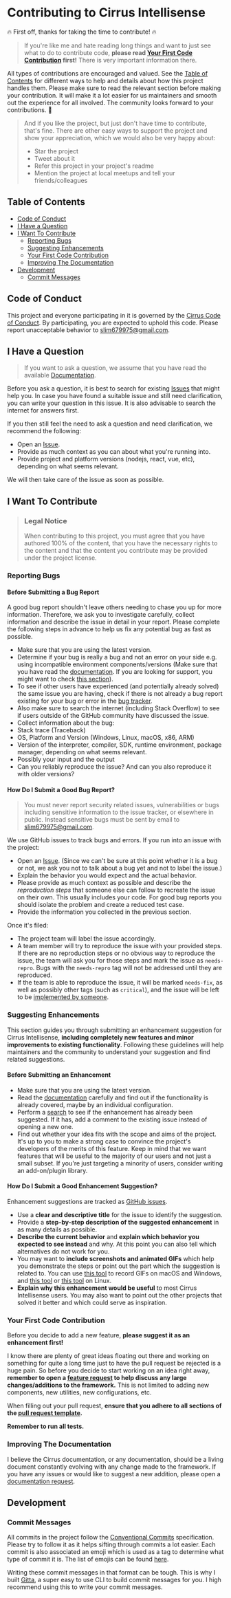 <!-- omit in toc -->
# Contributing to Cirrus Intellisense

🔥 First off, thanks for taking the time to contribute! 🔥

> If you're like me and hate reading long things and want to just see what to do to contribute code, **please read [Your First Code Contribution](#your-first-code-contribution) first!** There is very important information there.

All types of contributions are encouraged and valued. See the [Table of Contents](#table-of-contents) for different ways to help and details about how this project handles them. Please make sure to read the relevant section before making your contribution. It will make it a lot easier for us maintainers and smooth out the experience for all involved. The community looks forward to your contributions. 🎉

> And if you like the project, but just don't have time to contribute, that's fine. There are other easy ways to support the project and show your appreciation, which we would also be very happy about:
> - Star the project
> - Tweet about it
> - Refer this project in your project's readme
> - Mention the project at local meetups and tell your friends/colleagues

<!-- omit in toc -->
## Table of Contents

- [Code of Conduct](#code-of-conduct)
- [I Have a Question](#i-have-a-question)
- [I Want To Contribute](#i-want-to-contribute)
  - [Reporting Bugs](#reporting-bugs)
  - [Suggesting Enhancements](#suggesting-enhancements)
  - [Your First Code Contribution](#your-first-code-contribution)
  - [Improving The Documentation](#improving-the-documentation)
- [Development](#development)
  - [Commit Messages](#commit-messages)


## Code of Conduct

This project and everyone participating in it is governed by the
[Cirrus Code of Conduct](https://github.com/Cirrus-UI/Cirrus-Intellisense/blob/master/CODE_OF_CONDUCT.md).
By participating, you are expected to uphold this code. Please report unacceptable behavior
to [slim679975@gmail.com](mailto:cirruscss@gmail.com).


## I Have a Question

> If you want to ask a question, we assume that you have read the available [Documentation](https://github.com/Cirrus-UI/Cirrus-Intellisense/blob/main/README.md).

Before you ask a question, it is best to search for existing [Issues](https://github.com/Cirrus-UI/Cirrus-Intellisense/issues) that might help you. In case you have found a suitable issue and still need clarification, you can write your question in this issue. It is also advisable to search the internet for answers first.

If you then still feel the need to ask a question and need clarification, we recommend the following:

- Open an [Issue](https://github.com/Cirrus-UI/Cirrus-Intellisense/new).
- Provide as much context as you can about what you're running into.
- Provide project and platform versions (nodejs, react, vue, etc), depending on what seems relevant.

We will then take care of the issue as soon as possible.

## I Want To Contribute

> ### Legal Notice <!-- omit in toc -->
> When contributing to this project, you must agree that you have authored 100% of the content, that you have the necessary rights to the content and that the content you contribute may be provided under the project license.

### Reporting Bugs

<!-- omit in toc -->
#### Before Submitting a Bug Report

A good bug report shouldn't leave others needing to chase you up for more information. Therefore, we ask you to investigate carefully, collect information and describe the issue in detail in your report. Please complete the following steps in advance to help us fix any potential bug as fast as possible.

- Make sure that you are using the latest version.
- Determine if your bug is really a bug and not an error on your side e.g. using incompatible environment components/versions (Make sure that you have read the [documentation](https://github.com/Cirrus-UI/Cirrus-Intellisense/blob/main/README.md). If you are looking for support, you might want to check [this section](#i-have-a-question)).
- To see if other users have experienced (and potentially already solved) the same issue you are having, check if there is not already a bug report existing for your bug or error in the [bug tracker](https://github.com/Cirrus-UI/Cirrus-Intellisense/issues?q=label%3Abug).
- Also make sure to search the internet (including Stack Overflow) to see if users outside of the GitHub community have discussed the issue.
- Collect information about the bug:
- Stack trace (Traceback)
- OS, Platform and Version (Windows, Linux, macOS, x86, ARM)
- Version of the interpreter, compiler, SDK, runtime environment, package manager, depending on what seems relevant.
- Possibly your input and the output
- Can you reliably reproduce the issue? And can you also reproduce it with older versions?

<!-- omit in toc -->
#### How Do I Submit a Good Bug Report?

> You must never report security related issues, vulnerabilities or bugs including sensitive information to the issue tracker, or elsewhere in public. Instead sensitive bugs must be sent by email to [slim679975@gmail.com](mailto:slim679975@gmail.com).

We use GitHub issues to track bugs and errors. If you run into an issue with the project:

- Open an [Issue](https://github.com/Cirrus-UI/Cirrus-Intellisense/issues/new). (Since we can't be sure at this point whether it is a bug or not, we ask you not to talk about a bug yet and not to label the issue.)
- Explain the behavior you would expect and the actual behavior.
- Please provide as much context as possible and describe the *reproduction steps* that someone else can follow to recreate the issue on their own. This usually includes your code. For good bug reports you should isolate the problem and create a reduced test case.
- Provide the information you collected in the previous section.

Once it's filed:

- The project team will label the issue accordingly.
- A team member will try to reproduce the issue with your provided steps. If there are no reproduction steps or no obvious way to reproduce the issue, the team will ask you for those steps and mark the issue as `needs-repro`. Bugs with the `needs-repro` tag will not be addressed until they are reproduced.
- If the team is able to reproduce the issue, it will be marked `needs-fix`, as well as possibly other tags (such as `critical`), and the issue will be left to be [implemented by someone](#your-first-code-contribution).

<!-- You might want to create an issue template for bugs and errors that can be used as a guide and that defines the structure of the information to be included. If you do so, reference it here in the description. -->


### Suggesting Enhancements

This section guides you through submitting an enhancement suggestion for Cirrus Intellisense, **including completely new features and minor improvements to existing functionality**. Following these guidelines will help maintainers and the community to understand your suggestion and find related suggestions.

<!-- omit in toc -->
#### Before Submitting an Enhancement

- Make sure that you are using the latest version.
- Read the [documentation](https://github.com/Cirrus-UI/Cirrus-Intellisense/blob/main/README.md) carefully and find out if the functionality is already covered, maybe by an individual configuration.
- Perform a [search](https://github.com/Cirrus-UI/Cirrus-Intellisense/issues) to see if the enhancement has already been suggested. If it has, add a comment to the existing issue instead of opening a new one.
- Find out whether your idea fits with the scope and aims of the project. It's up to you to make a strong case to convince the project's developers of the merits of this feature. Keep in mind that we want features that will be useful to the majority of our users and not just a small subset. If you're just targeting a minority of users, consider writing an add-on/plugin library.

<!-- omit in toc -->
#### How Do I Submit a Good Enhancement Suggestion?

Enhancement suggestions are tracked as [GitHub issues](https://github.com/Cirrus-UI/Cirrus-Intellisense/issues).

- Use a **clear and descriptive title** for the issue to identify the suggestion.
- Provide a **step-by-step description of the suggested enhancement** in as many details as possible.
- **Describe the current behavior** and **explain which behavior you expected to see instead** and why. At this point you can also tell which alternatives do not work for you.
- You may want to **include screenshots and animated GIFs** which help you demonstrate the steps or point out the part which the suggestion is related to. You can use [this tool](https://www.cockos.com/licecap/) to record GIFs on macOS and Windows, and [this tool](https://github.com/colinkeenan/silentcast) or [this tool](https://github.com/GNOME/byzanz) on Linux. <!-- this should only be included if the project has a GUI -->
- **Explain why this enhancement would be useful** to most Cirrus Intellisense users. You may also want to point out the other projects that solved it better and which could serve as inspiration.

### Your First Code Contribution

Before you decide to add a new feature, **please suggest it as an enhancement first!**

I know there are plenty of great ideas floating out there and working on something for quite a long time just to have the pull request be rejected is a huge pain. So before you decide to start working on an idea right away, **remember to open a [feature request](https://github.com/Cirrus-UI/Cirrus-Intellisense/issues/new?assignees=&labels=feature&template=feature-request.md&title=) to help discuss any large changes/additions to the framework.** This is not limited to adding new components, new utilities, new configurations, etc.

When filling out your pull request, **ensure that you adhere to all sections of the [pull request template](https://github.com/Cirrus-UI/Cirrus-Intellisense/blob/master/.github/PULL_REQUEST_TEMPLATE.md).**

**Remember to run all tests.**

### Improving The Documentation

I believe the Cirrus documentation, or any documentation, should be a living document constantly evolving with any change made to the framework. If you have any issues or would like to suggest a new addition, please open a [documentation request](https://github.com/Cirrus-UI/Cirrus-Intellisense/issues/new?assignees=&labels=documentation&template=documentation.md&title=).

## Development
### Commit Messages

All commits in the project follow the [Conventional Commits](https://www.conventionalcommits.org/en/v1.0.0/) specification. Please try to follow it as it helps sifting through commits a lot easier. Each commit is also associated an emoji which is used as a tag to determine what type of commit it is. The list of emojis can be found [here](https://github.com/Spiderpig86/gitta#default-emojis).

Writing these commit messages in that format can be tough. This is why I built [Gitta](https://github.com/Spiderpig86/gitta), a super easy to use CLI to build commit messages for you. I high recommend using this to write your commit messages.
